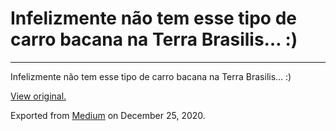 Infelizmente não tem esse tipo de carro bacana na Terra Brasilis… :)
====================================================================

------------------------------------------------------------------------

Infelizmente não tem esse tipo de carro bacana na Terra Brasilis… :)

[View original.](https://medium.com/p/28a87550922e)

Exported from [Medium](https://medium.com) on December 25, 2020.
